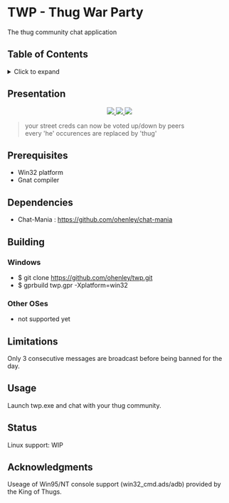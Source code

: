 # TWP - Thug War Party
The thug community chat application

## Table of Contents
<details>
<summary>Click to expand</summary>

1. [Presentation](#Presentation)   
2. [Prerequisites](#Prerequisites)  
3. [Dependencies](#Dependencies)
4. [Building](#Building)
   1. [Windows](#Windows)
   2. [Other OSes](#Other-OSes)
5. [Limitations](#Limitations)
6. [Usage](#Usage)
7. [Status](#Status)
8. [Acknowledgments](#Acknowledgments)

</details>

## Presentation
<div align="center">

<a href="https://www.youtube.com/embed/yUqJkAZofZs">
<img border="0" src="https://img.youtube.com/vi/yUqJkAZofZs/1.jpg" style="max-width:100%;">
</a>
  
<a href="https://www.youtube.com/embed/3e-BGblAMC4">
<img border="0" src="https://img.youtube.com/vi/3e-BGblAMC4/2.jpg" style="max-width:100%;">	
</a>
  
<a href="https://www.youtube.com/embed/0yXwnk8Cr0c">
<img border="0" src="https://img.youtube.com/vi/0yXwnk8Cr0c/3.jpg" style="max-width:100%;">
</a>
   
</div>

> your street creds can now be voted up/down by peers  
> every 'he' occurences are replaced by 'thug'

<!---![alt text](https://github.com/ohenley/readme-template/blob/master/thug_war.png)--->

## Prerequisites

- Win32 platform
- Gnat compiler

## Dependencies

- Chat-Mania : https://github.com/ohenley/chat-mania

## Building

### Windows
- $ git clone https://github.com/ohenley/twp.git
- $ gprbuild twp.gpr -Xplatform=win32

### Other OSes
- not supported yet

## Limitations

Only 3 consecutive messages are broadcast before being banned for the day.

## Usage

Launch twp.exe and chat with your thug community.

## Status

Linux support: WIP

## Acknowledgments
Useage of Win95/NT console support (win32_cmd.ads/adb) provided by the King of Thugs. 
